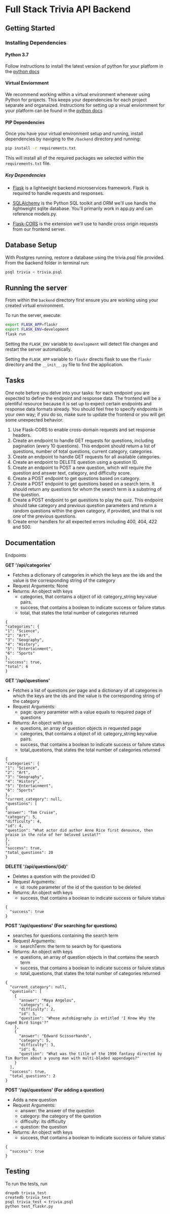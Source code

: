 # Full Stack Trivia API Backend

## Getting Started

### Installing Dependencies

#### Python 3.7

Follow instructions to install the latest version of python for your platform in the [python docs](https://docs.python.org/3/using/unix.html#getting-and-installing-the-latest-version-of-python)

#### Virtual Enviornment

We recommend working within a virtual environment whenever using Python for projects. This keeps your dependencies for each project separate and organaized. Instructions for setting up a virual enviornment for your platform can be found in the [python docs](https://packaging.python.org/guides/installing-using-pip-and-virtual-environments/)

#### PIP Dependencies

Once you have your virtual environment setup and running, install dependencies by naviging to the `/backend` directory and running:

```bash
pip install -r requirements.txt
```

This will install all of the required packages we selected within the `requirements.txt` file.

##### Key Dependencies

- [Flask](http://flask.pocoo.org/)  is a lightweight backend microservices framework. Flask is required to handle requests and responses.

- [SQLAlchemy](https://www.sqlalchemy.org/) is the Python SQL toolkit and ORM we'll use handle the lightweight sqlite database. You'll primarily work in app.py and can reference models.py. 

- [Flask-CORS](https://flask-cors.readthedocs.io/en/latest/#) is the extension we'll use to handle cross origin requests from our frontend server. 

## Database Setup
With Postgres running, restore a database using the trivia.psql file provided. From the backend folder in terminal run:
```bash
psql trivia < trivia.psql
```

## Running the server

From within the `backend` directory first ensure you are working using your created virtual environment.

To run the server, execute:

```bash
export FLASK_APP=flaskr
export FLASK_ENV=development
flask run
```

Setting the `FLASK_ENV` variable to `development` will detect file changes and restart the server automatically.

Setting the `FLASK_APP` variable to `flaskr` directs flask to use the `flaskr` directory and the `__init__.py` file to find the application. 

## Tasks

One note before you delve into your tasks: for each endpoint you are expected to define the endpoint and response data. The frontend will be a plentiful resource because it is set up to expect certain endpoints and response data formats already. You should feel free to specify endpoints in your own way; if you do so, make sure to update the frontend or you will get some unexpected behavior. 

1. Use Flask-CORS to enable cross-domain requests and set response headers. 
2. Create an endpoint to handle GET requests for questions, including pagination (every 10 questions). This endpoint should return a list of questions, number of total questions, current category, categories. 
3. Create an endpoint to handle GET requests for all available categories. 
4. Create an endpoint to DELETE question using a question ID. 
5. Create an endpoint to POST a new question, which will require the question and answer text, category, and difficulty score. 
6. Create a POST endpoint to get questions based on category. 
7. Create a POST endpoint to get questions based on a search term. It should return any questions for whom the search term is a substring of the question. 
8. Create a POST endpoint to get questions to play the quiz. This endpoint should take category and previous question parameters and return a random questions within the given category, if provided, and that is not one of the previous questions. 
9. Create error handlers for all expected errors including 400, 404, 422 and 500. 

## Documentation

Endpoints

**GET '/api/categories'**
- Fetches a dictionary of categories in which the keys are the ids and the value is the corresponding string of the category
- Request Arguments: None
- Returns: An object with keys
	- categories, that contains a object of id: category_string key:value pairs. 
	- success, that contains a boolean to indicate success or failure status
	- total, that states the total number of categories returned
```
{
"categories": {
"1": "Science", 
"2": "Art", 
"3": "Geography", 
"4": "History", 
"5": "Entertainment", 
"6": "Sports"
},
"success": true, 
"total": 6
}
```
    
**GET '/api/questions'**
- Fetches a list of questions per page and a dictionary of all categories in which the keys are the ids and the value is the 		   corresponding string of the category
- Request Arguments:
	- page: query parameter with a value equals to required page of questions
- Returns: An object with keys
	- questions, an array of question objects in requested page
	- categories, that contains a object of id: category_string key:value pairs. 
	- success, that contains a boolean to indicate success or failure status
	- total_questions, that states the total number of categories returned
```
{
"categories": {
"1": "Science", 
"2": "Art", 
"3": "Geography", 
"4": "History", 
"5": "Entertainment", 
"6": "Sports"
}, 
"current_category": null, 
"questions": [
{
"answer": "Tom Cruise", 
"category": 5, 
"difficulty": 4, 
"id": 4, 
"question": "What actor did author Anne Rice first denounce, then praise in the role of her beloved Lestat?"
}, 
], 
"success": true, 
"total_questions": 20
}

```

**DELETE '/api/questions/{id}'**
- Deletes a question with the provided ID
- Request Arguments:
	- id: route parameter of the id of the question to be deleted
- Returns: An object with keys
	- success, that contains a boolean to indicate success or failure status
```
{
  "success": true
}

```


**POST '/api/questions' (For searching for questions)**
- searches for questions containing the search term
- Request Arguments:
	- searchTerm: the term to search by for questions
- Returns: An object with keys
	- questions, an array of question objects in that contains the search term
	- success, that contains a boolean to indicate success or failure status
	- total_questions, that states the total number of categories returned
```
{
  "current_category": null, 
  "questions": [
    {
      "answer": "Maya Angelou", 
      "category": 4, 
      "difficulty": 2, 
      "id": 5, 
      "question": "Whose autobiography is entitled 'I Know Why the Caged Bird Sings'?"
    }, 
    {
      "answer": "Edward Scissorhands", 
      "category": 5, 
      "difficulty": 3, 
      "id": 6, 
      "question": "What was the title of the 1990 fantasy directed by Tim Burton about a young man with multi-bladed appendages?"
    }
  ], 
  "success": true, 
  "total_questions": 2
}
```


**POST '/api/questions' (For adding a question)**
- Adds a new question
- Request Arguments:
	- answer:  the answer of the question
	- category:  the category of the question
	- difficulty:  its difficulty
	- question:  the question
- Returns: An object with keys
	- success, that contains a boolean to indicate success or failure status
```
{
  "success": true
}
```

## Testing
To run the tests, run
```
dropdb trivia_test
createdb trivia_test
psql trivia_test < trivia.psql
python test_flaskr.py
```
